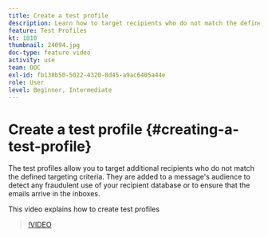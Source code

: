 ```yaml
---
title: Create a test profile
description: Learn how to target recipients who do not match the defined targeting criteria to detect any fraudulent use of your recipient database or to ensure that the emails arrive in the inboxes.
feature: Test Profiles
kt: 1810
thumbnail: 24094.jpg
doc-type: feature video
activity: use
team: DOC
exl-id: fb138b50-5022-4320-8d45-a9ac6405a44e
role: User
level: Beginner, Intermediate
---
```

# Create a test profile {#creating-a-test-profile}

The test profiles allow you to target additional recipients who do not match the defined targeting criteria. They are added to a message's audience to detect any fraudulent use of your recipient database or to ensure that the emails arrive in the inboxes. 

This video explains how to create test profiles

>[!VIDEO](https://video.tv.adobe.com/v/24094?quality=12)
